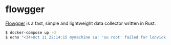 flowgger
========

[Flowgger][1] is a fast, simple and lightweight data collector written in Rust.

```bash
$ docker-compose up -d
$ echo "<34>Oct 11 22:14:15 mymachine su: 'su root' failed for lonvick on /dev/pts/8" | nc -v -u -w 0 127.0.0.1 514
```

[1]: https://github.com/awslabs/flowgger
